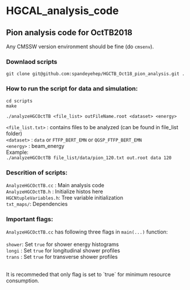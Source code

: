 # HGCAL_analysis_code

## Pion analysis code for OctTB2018


Any CMSSW version environment should be fine (do `cmsenv`).

### Downlaod scripts <br/>
`git clone git@github.com:spandeyehep/HGCTB_Oct18_pion_analysis.git .` <br/>

### How to run the script for data and simulation: <br/>

`cd scripts`<br/>
`make`<br/>

`./analyzeHGCOctTB <file_list> outFileName.root <dataset> <energy>`<br/>


`<file_list.txt>` : contains files to be analyzed (can be found in file_list folder)<br/>
`<dataset>` : `data` or `FTFP_BERT_EMN` or `QGSP_FTFP_BERT_EMN` <br/>
`<energy>` : beam_energy<br/>
Example: <br/>
`./analyzeHGCOctTB file_list/data/pion_120.txt out.root data 120`

### Descrition of scripts: <br/>
`AnalyzeHGCOctTB.cc` : Main analysis code <br/>
`AnalyzeHGCOctTB.h` : Initialize histos here <br/>
`HGCNtupleVariables.h`: Tree variable initialization <br/>
`txt_maps/`: Dependencies  <br/>

### Important flags: <br/>
`AnalyzeHGCOctTB.cc` has following three flags in `main(...)` function:<br/> <br/>
`shower`: Set `true` for shower energy histograms <br/>
`longi` : Set `true` for longitudinal shower profiles <br/>
`trans` : Set `true` for transverse shower profiles <br/>

<br/>
It is recommeded that only flag is set to `true` for minimum resource consumption.
